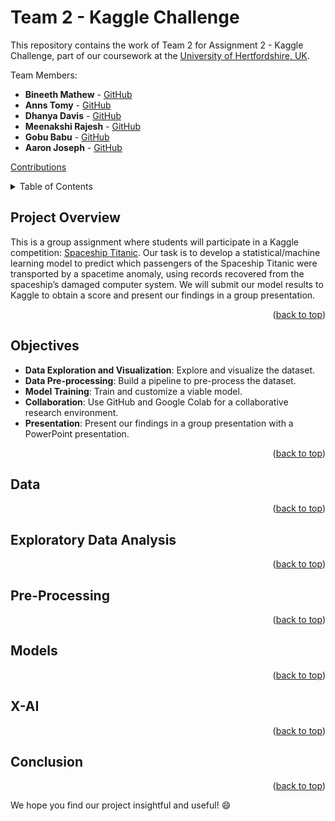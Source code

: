 <a id="readme-top"></a>

# Team 2 - Kaggle Challenge

This repository contains the work of Team 2 for Assignment 2 - Kaggle Challenge, part of our coursework at the [University of Hertfordshire, UK](https://www.herts.ac.uk/).

Team Members:

- **Bineeth Mathew** - [GitHub](https://github.com/Bineethmathew)
- **Anns Tomy** - [GitHub](https://github.com/AnnsTomy)
- **Dhanya Davis** - [GitHub](https://github.com/dhanyadavis1999)
- **Meenakshi Rajesh** - [GitHub](https://github.com/Meenakshi-Rajesh)
- **Gobu Babu** - [GitHub](https://github.com/gobucbabu)
- **Aaron Joseph** - [GitHub](https://github.com/aaronmj7)

[Contributions](https://github.com/7PAM2015-0509-2023-Group-G/Kaggle-challenge-team-2/graphs/contributors)

<!-- TABLE OF CONTENTS -->
<details>
  <summary>Table of Contents</summary>
  <ol>
    <li>
      <a href="#project-overview">Project Overview</a>
    </li>
    <li>
      <a href="#objectives">Objectives</a>
    </li>
    <li>
      <a href="#data">Data</a>
    </li>
    <li>
      <a href="#exploratory-data-analysis">Exploratory Data Analysis</a>
    </li>
    <li>
      <a href="#pre-processing">Pre-Processing</a>
    </li>
    <li>
      <a href="#models">Models</a>
    </li>
    <li>
      <a href="#x-ai">X-AI</a>
    </li>
    <li>
      <a href="#conclusion">Conclusion</a>
    </li>
  </ol>
</details>

## Project Overview

This is a group assignment where students will participate in a Kaggle competition: [Spaceship Titanic](https://www.kaggle.com/competitions/spaceship-titanic). Our task is to develop a statistical/machine learning model to predict which passengers of the Spaceship Titanic were transported by a spacetime anomaly, using records recovered from the spaceship’s damaged computer system. We will submit our model results to Kaggle to obtain a score and present our findings in a group presentation.

<p align="right">(<a href="#readme-top">back to top</a>)</p>

## Objectives

- **Data Exploration and Visualization**: Explore and visualize the dataset.
- **Data Pre-processing**: Build a pipeline to pre-process the dataset.
- **Model Training**: Train and customize a viable model.
- **Collaboration**: Use GitHub and Google Colab for a collaborative research environment.
- **Presentation**: Present our findings in a group presentation with a PowerPoint presentation.

<p align="right">(<a href="#readme-top">back to top</a>)</p>

## Data

<p align="right">(<a href="#readme-top">back to top</a>)</p>

## Exploratory Data Analysis

<p align="right">(<a href="#readme-top">back to top</a>)</p>

## Pre-Processing

<p align="right">(<a href="#readme-top">back to top</a>)</p>

## Models

<p align="right">(<a href="#readme-top">back to top</a>)</p>

## X-AI

<p align="right">(<a href="#readme-top">back to top</a>)</p>

## Conclusion

<p align="right">(<a href="#readme-top">back to top</a>)</p>

We hope you find our project insightful and useful! :smile:
